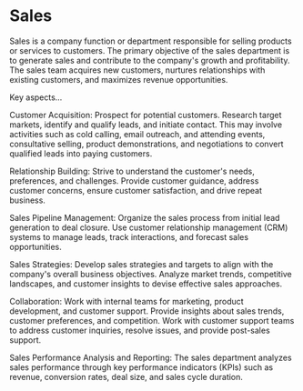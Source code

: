 # Sales 

Sales is a company function or department responsible for selling products or services to customers. The primary objective of the sales department is to generate sales and contribute to the company's growth and profitability. The sales team acquires new customers, nurtures relationships with existing customers, and maximizes revenue opportunities.

Key aspects…

Customer Acquisition: Prospect for potential customers. Research target markets, identify and qualify leads, and initiate contact. This may involve activities such as cold calling, email outreach, and attending events, consultative selling, product demonstrations, and negotiations to convert qualified leads into paying customers.

Relationship Building: Strive to understand the customer's needs, preferences, and challenges. Provide customer guidance, address customer concerns, ensure customer satisfaction, and drive repeat business.

Sales Pipeline Management: Organize the sales process from initial lead generation to deal closure. Use customer relationship management (CRM) systems to manage leads, track interactions, and forecast sales opportunities. 

Sales Strategies: Develop sales strategies and targets to align with the company's overall business objectives. Analyze market trends, competitive landscapes, and customer insights to devise effective sales approaches. 

Collaboration: Work with internal teams for marketing, product development, and customer support. Provide insights about sales trends, customer preferences, and competition. Work with customer support teams to address customer inquiries, resolve issues, and provide post-sales support.

Sales Performance Analysis and Reporting: The sales department analyzes sales performance through key performance indicators (KPIs) such as revenue, conversion rates, deal size, and sales cycle duration.
